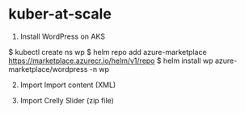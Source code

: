 # kuber-at-scale

1. Install WordPress on AKS

$ kubectl create ns wp
$ helm repo add azure-marketplace https://marketplace.azurecr.io/helm/v1/repo
$ helm install wp azure-marketplace/wordpress -n wp

2. Import Import content (XML)

3. Import Crelly Slider (zip file)
````
